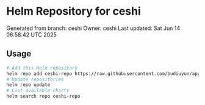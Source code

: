 # Helm Repository for ceshi
Generated from branch: ceshi
Owner: ceshi
Last updated: Sat Jun 14 06:58:42 UTC 2025

## Usage
```bash
# Add this Helm repository
helm repo add ceshi-repo https://raw.githubusercontent.com/budiuyun/appStore/helm-ceshi/
# Update repositories
helm repo update
# List available charts
helm search repo ceshi-repo
```
